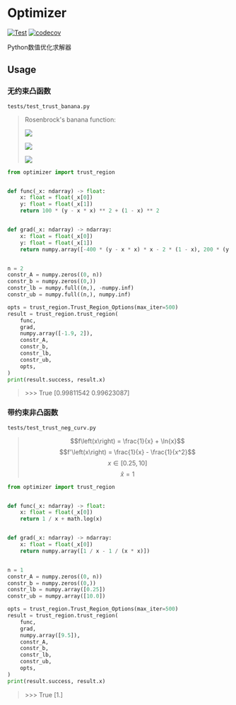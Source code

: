 # Optimizer
[![Test](https://github.com/Andy-math/optimizer/actions/workflows/workflow.yaml/badge.svg)](https://github.com/Andy-math/optimizer/actions/workflows/workflow.yaml)
[![codecov](https://codecov.io/gh/Andy-math/optimizer/branch/main/graph/badge.svg?token=4GAZ3P5VX3)](https://codecov.io/gh/Andy-math/optimizer)

Python数值优化求解器

## Usage

### 无约束凸函数
`tests/test_trust_banana.py`
> Rosenbrock's banana function:
> 
> ![](https://latex.codecogs.com/gif.latex?f\\left\(x\\right\)=100\\left\(x_2-x_1^2\\right\)^2+\\left\(1-x_1\\right\)^2)
> 
> ![](https://latex.codecogs.com/gif.latex?J_f\\left\(x\\right\)=\\left\(-400\\left\(x_2-x_1^2\\right\)x_1+2\\left\(1-x_1\\right\),200\\left\(x_2-x_1^2\\right\)\\right\))
> 
> ![](https://latex.codecogs.com/gif.latex?\\hat{x}=\\left\(1,1\\right\))

```python
from optimizer import trust_region


def func(_x: ndarray) -> float:
    x: float = float(_x[0])
    y: float = float(_x[1])
    return 100 * (y - x * x) ** 2 + (1 - x) ** 2


def grad(_x: ndarray) -> ndarray:
    x: float = float(_x[0])
    y: float = float(_x[1])
    return numpy.array([-400 * (y - x * x) * x - 2 * (1 - x), 200 * (y - x ** 2)])


n = 2
constr_A = numpy.zeros((0, n))
constr_b = numpy.zeros((0,))
constr_lb = numpy.full((n,), -numpy.inf)
constr_ub = numpy.full((n,), numpy.inf) 

opts = trust_region.Trust_Region_Options(max_iter=500)
result = trust_region.trust_region(
    func,
    grad,
    numpy.array([-1.9, 2]),
    constr_A,
    constr_b,
    constr_lb,
    constr_ub,
    opts,
)
print(result.success, result.x)
```
> \>\>\> True [0.99811542 0.99623087]

### 带约束非凸函数
`tests/test_trust_neg_curv.py`
> $$f\left(x\right) = \frac{1}{x} + \ln{x}$$
> $$f'\left(x\right) = \frac{1}{x} - \frac{1}{x^2}$$
> $$x \in \left[0.25, 10\right]$$
> $$\hat{x} = 1$$
```python
from optimizer import trust_region


def func(_x: ndarray) -> float:
    x: float = float(_x[0])
    return 1 / x + math.log(x)


def grad(_x: ndarray) -> ndarray:
    x: float = float(_x[0])
    return numpy.array([1 / x - 1 / (x * x)])


n = 1
constr_A = numpy.zeros((0, n))
constr_b = numpy.zeros((0,))
constr_lb = numpy.array([0.25])
constr_ub = numpy.array([10.0])

opts = trust_region.Trust_Region_Options(max_iter=500)
result = trust_region.trust_region(
    func,
    grad,
    numpy.array([9.5]),
    constr_A,
    constr_b,
    constr_lb,
    constr_ub,
    opts,
)
print(result.success, result.x)
```
> \>\>\> True [1.]